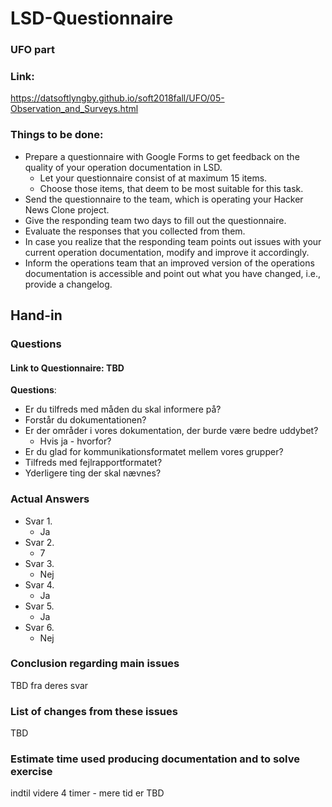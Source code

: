 # LSD-Questionnaire
### UFO part
### Link:
https://datsoftlyngby.github.io/soft2018fall/UFO/05-Observation_and_Surveys.html

### Things to be done:
- Prepare a questionnaire with Google Forms to get feedback on the quality of your operation documentation in LSD.
    - Let your questionnaire consist of at maximum 15 items.
    - Choose those items, that deem to be most suitable for this task.
- Send the questionnaire to the team, which is operating your Hacker News Clone project.
- Give the responding team two days to fill out the questionnaire.
- Evaluate the responses that you collected from them.
- In case you realize that the responding team points out issues with your current operation documentation, modify and improve it accordingly.
- Inform the operations team that an improved version of the operations documentation is accessible and point out what you have changed, i.e., provide a changelog.

## Hand-in
### Questions
#### Link to Questionnaire: TBD

**Questions**:
- Er du tilfreds med måden du skal informere på?
- Forstår du dokumentationen?
- Er der områder i vores dokumentation, der burde være bedre uddybet?
    - Hvis ja - hvorfor?
- Er du glad for kommunikationsformatet mellem vores grupper?
- Tilfreds med fejlrapportformatet?
- Yderligere ting der skal nævnes?

### Actual Answers
- Svar 1.
    - Ja
- Svar 2.
    - 7
- Svar 3.
    - Nej
- Svar 4.
    - Ja
- Svar 5.
    - Ja
- Svar 6.
    - Nej

### Conclusion regarding main issues
TBD fra deres svar

### List of changes from these issues
TBD

### Estimate time used producing documentation and to solve exercise
indtil videre 4 timer - mere tid er TBD
